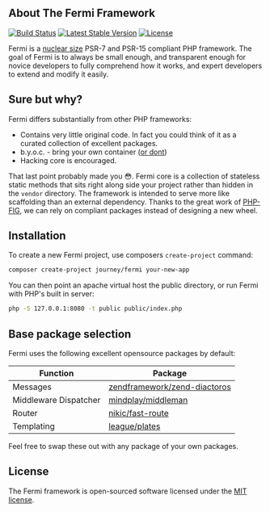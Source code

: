 ## About The Fermi Framework

[![Build Status](https://travis-ci.org/journeygroup/fermi.svg?branch=master)](https://travis-ci.org/journeygroup/fermi)
[![Latest Stable Version](https://poser.pugx.org/journey/fermi/v/stable)](https://packagist.org/packages/journey/fermi)
[![License](https://poser.pugx.org/journey/fermi/license)](https://packagist.org/packages/journey/fermi)

Fermi is a [nuclear size](https://en.wikipedia.org/wiki/Femtometre) PSR-7 and PSR-15 compliant PHP framework. The goal of Fermi is to always be small enough, and transparent enough for novice developers to fully comprehend how it works, and expert developers to extend and modify it easily.

## Sure but why?

Fermi differs substantially from other PHP frameworks:

- Contains very little original code. In fact you could think of it as a curated collection of excellent packages.
- b.y.o.c. - bring your own container ([or dont](https://www.tonymarston.net/php-mysql/dependency-injection-is-evil.html))
- Hacking core is encouraged.

That last point probably made you 😳. Fermi core is a collection of stateless static methods that sits right along side your project rather than hidden in the `vendor` directory. The framework is intended to serve more like scaffolding than an external dependency. Thanks to the great work of [PHP-FIG](http://www.php-fig.org/), we can rely on compliant packages instead of designing a new wheel.

## Installation

To create a new Fermi project, use composers `create-project` command:

```sh
composer create-project journey/fermi your-new-app
```

You can then point an apache virtual host the public directory, or run Fermi with PHP's built in server:

```sh
php -S 127.0.0.1:8080 -t public public/index.php
```

## Base package selection

Fermi uses the following excellent opensource packages by default:

Function              | Package 
----------------------|--------
Messages              | [zendframework/zend-diactoros](https://github.com/zendframework/zend-diactoros)
Middleware Dispatcher | [mindplay/middleman](https://github.com/mindplay-dk/middleman)
Router                | [nikic/fast-route](https://github.com/nikic/FastRoute)
Templating            | [league/plates](https://github.com/thephpleague/plates)

Feel free to swap these out with any package of your own packages.

## License

The Fermi framework is open-sourced software licensed under the [MIT license](http://opensource.org/licenses/MIT).




